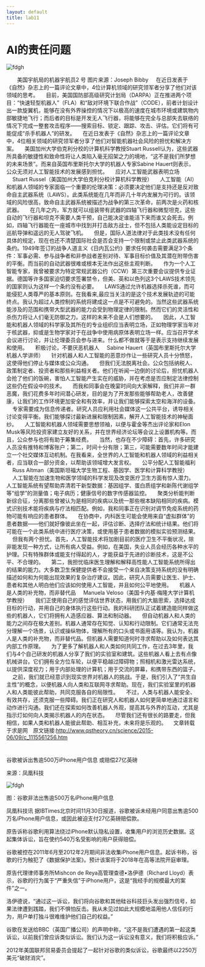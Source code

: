 ```yaml
---
layout: default
title: lab11
---
```


# AI的责任问题
![fdgh](http://www.qstheory.cn/science/2015-06/09/1115561256_14338367206301n.jpg)

　　美国宇航局的机器宇航员2 号 图片来源：Joseph Bibby
    在近日发表于《自然》杂志上的一篇评论文章中，4位计算机领域的研究领军者分享了他们对该领域的思考。
    目前，美国国防部高级研究计划局（DARPA）正在推进两个项目：“快速轻型机器人”（FLA）和“敌对环境下联合作战”（CODE），前者计划设计出一款旋翼机，能够在没有外界操控的情况下以极高的速度在城市环境或建筑物内部敏捷地飞行；而后者的目标是开发无人飞行器，将能够在完全与总部失去联络的情况下完成一整套攻击程序——搜索目标、锁定、跟踪、攻击、评估。它们将有可能促成“杀手机器人”的研发。
    在近日发表于《自然》杂志上的一篇评论文章中，4位相关领域的研究领军者分享了他们对智能机器社会风险的担忧和解决方案。
    美国加州大学伯克利分校的计算机科学教授Stuart Russell认为，这些武器所具备的敏捷性和致命性将让人类陷入毫无招架之力的境地，“这不是我们所梦想的未来场景”。而来自英国布里斯托尔大学的机器人专家Sabine Hauert则表示，公众无须对人工智能技术的发展感到担忧。
    应对人工智能武器表明立场
    Stuart Russel（美国加州大学伯克利分校计算机科学教授）
    人工智能（AI）和机器人领域的专家面临一个重要的伦理决策：必须要决定他们是支持还是反对致命自主武器系统（LAWS）。此类系统能在几年而非几十年内发展为可行的。该领域的风险很高，致命自主武器系统被描述为战争的第三次革命，前两次是火药和核武器。
    在几年之内，军方就可以组装带有武器的四轴飞行器和微型坦克，这些自动的飞行器和坦克不需要人类干预，自己能决定谁能活下来而谁又会死去。例如，四轴飞行器能在一座城市中找到并打击敌方战士，但不包括人类能设定目标的巡航导弹和遥远的无人驾驶飞机。
    但是，国际人道法律对于此类技术没有任何具体的规定，现在也还不清楚国际社会是否会支持一个限制或禁止此类武器系统的条约。1949年签订的战争人道主义《日内瓦公约》要求任何袭击需要满足3个条件：军事必需、参与战争者和非参战者差别对待、军事目标价值及其潜在附带伤害的平衡。而当前的自动武器很难或根本无法作出这些主观判断。
    作为一个人工智能专家，我曾被要求为特定常规武器公约（CCW）第三次重要会议提供专业证据。德国等许多国家迫切要求签署禁令，但美、英和以色列这3个LAWS技术领先的国家则认为这样一个条约没有必要。
    LAWS通过允许机器选择杀死谁，而可能侵犯人类尊严的基本原则。在我看来,最应当关注的是这个技术发展轨迹的可能终点。我认为超过人类控制的系统将建成这一点是不可避免的。当然这些武器系统能涉及的范围和携带大型武器的能力会受到物理定律的限制。然而它们的灵活性和杀伤力将让人们毫无防御之力。这样的未来不会是人们想要的。
    因此，人工智能和机器人领域的科学家及其所在的专业组织应当表明立场，正如物理学家当年对于核武器，抑或是生物学家对于在战争中使用病原体表明立场一样。应当召开学术会议进行讨论，并让伦理委员会参与进来。什么都不做就等于是表示支持继续发展和使用。
    积极讨论，不要厌恶机器人
    Sabine Hauert（英国布里斯托尔大学机器人学讲师）
    针对机器人和人工智能的恶意炒作让一些研究人员十分愤怒，这使得他们停止与媒体或公众沟通。
    但我们无法脱离社会。公众包括纳税人、政策制定者、投资者和那些利益相关者。他们在听闻一边倒的讨论后，担忧机器人会抢了他们的饭碗，害怕人工智能产生实在的威胁，并在考虑是否应制定法律控制这些仍在假设中的技术。
    而我和同事会在晚宴时间向大家解释，我们并非一群恶魔，我们花费多年时间潜心研发，目的是为了开发那些能够帮助老人，改善健康，让我们的工作环境更加安全和有效率，并让我们能够探索太空和海洋的设备。
    专家需要成为信息传递者。研究人员应利用社会媒体这一公共平台，诱导相关讨论变得平衡。我们能够探讨最新进展和限制因素，解开人工智能技术的神秘面纱。
    人工智能和机器人领域需要思想领袖，以便与霍金等杰出评论家和Elon Musk等风险投资家建立友好的关系，并在世界经济论坛等会议上设置机构等。而且，公众参与也将有助于筹集经费。
    当然，也存在不少障碍：首先，许多研究人员没有推特和博客账户；第二，时间十分有限；第三，可能需要数年时间才能建立一个社交媒体互动机制。在我看来，全世界的人工智能和机器人领域的利益相关者，应当联合一部分资金，以帮助该领域增大发言权。
    公平分配人工智能福利
    Russ Altman（美国斯坦福大学生物工程、基因学、医学和计算科学教授）
    人工智能在加速生物和医学领域的科学发现及改变医疗卫生方面有惊人潜力。人工智能系统有望帮助弄清若干新型数据：基因组学、蛋白质组学和新陈代谢组学等“组学”的测量值；电子病历；健康信号的数字传感器监控。
    聚类分析能判断新综合征，分离那些曾被认为是相同的疾病以及统一那些根本缺陷相同的疾病。模式识别技术能将疾病与疗法相匹配。例如，我和同事正在识别对调节免疫系统的药物可能有响应的患者群体。
    在协商中，内科医生可能会使用来自“虚拟群体”的患者数据——他们就好像彼此坐在一起，评估诊断、选择疗法和统计结果。他们将可能在一个此类系统中进行医疗决策，或使用基于患者数据的模拟实验预测结果。
    但我有两个担忧。首先，人工智能技术将加剧目前的医疗卫生不平衡状况，除非能发现一种方式，让所有病人受益。例如，在美国，失业人员会经历各种水平的护理。只有特殊群体或能支付得起的人，才能获益于先进的诊断技术，这是不公平、不合理的。
    第二，我担忧临床医生理解和解释高性能人工智能系统所得出的结果的能力。大多数卫生保健提供者不会接受一个来自决策支持系统的没有明确描述如何和为何能出现效果的复杂治疗建议。因此，研究人员需要让医生、护士、患者和其他人明白他们应该如何使用人工智能，并且如何公平地使用。
    机器人是人类的补充物，而非替代品
    Manuela Veloso（美国卡内基·梅隆大学计算机学教授）
    我们正使用自己的感觉评估世界状态，用我们的大脑思索，选择达成目标的行动，并用自己的身体执行这些行动。我的科研团队正试着建造能同样做这些的机器人，它们将拥有人造感应器、算法和制动器。
    但自动机器人和人类的能力之间存在极大差别。机器人通常存在知觉、认知和行动限制。它们通常无法充分理解一个场景，认识或操纵物体，理解所有的口头或书面用语等。我认为，机器人是人类的补充物，而非替代品。但机器人需要知道何时寻求帮助以及如何表达其内部工作原理。
    为了更多了解机器人和人类如何共同工作，在过去3年里，我们与4个自己研发的机器人分享了我们的实验室和建筑。这些机器人看上去有点像机械讲台。它们拥有全方位车轮，以便平稳越过障碍物；照相机和激光雷达系统，以提供深度视力；用于内部处理的计算机；用于交流的屏幕，和携带东西的篮子。
    之前，我们就已经意识到现实世界对机器人的挑战。于是，我们引入了“共生自主性”的概念，以便机器人向人类和互联网寻求帮助。现在，我们实验室里的机器人和人类能彼此帮助，共同克服各自的局限性。
    不过，人类与机器人能安全、有效共存，还须克服一些障碍。我们正在研究人和机器人如何更简单地通过语言和动作进行沟通。我们还在探索如何改善机器人外观，提高其与外界的互动，尤其是指示灯如何向人类揭示机器人的内在状态。
    尽管我们还有很长的路要走，但我相信，如果人类和机器人能彼此帮助、相互补充，未来将是乐观的。
　文章转载于求是网　原文链接:http://www.qstheory.cn/science/2015-06/09/c_1115561256.htm

# 

谷歌被诉出售逾500万iPhone用户信息 或赔偿27亿英磅

来源：凤凰科技 


![fdgh](http://p0.ifengimg.com/a/2017_48/95c99d4438a0901_size972_w899_h562.png)

图：谷歌非法出售逾500万名iPhone用户信息

凤凰科技讯 据IBTimes北京时间11月30日报道，谷歌被诉未经用户同意出售逾500万名iPhone用户信息，或因此被迫支付27亿英磅赔偿款。

原告诉称谷歌利用算法绕过iPhone默认隐私设置，收集用户的浏览历史数据。这起集体诉讼，旨在使约540万名受影响的用户获得赔偿。

谷歌被控在2011年6月至2012年2月期间非法收集iPhone用户信息。起诉书称，谷歌的行为触犯了《数据保护法案》。预计该案将于2018年在高等法院开庭审理。

原告代理律师事务所Mishcon de Reya高管理查德•洛伊德（Richard Lloyd）表示，谷歌的行为属于“严重失信”于iPhone用户，这是“我经手的规模最大的案件”之一。

洛伊德说，“通过这一诉讼，我们将向谷歌和其他硅谷科技巨头发出强烈信号，如果法律遭到践踏，我们不惧怕反击。我从未见过如此大规模地滥用他人信任的行为，用户单打独斗很难维护他们自己的权益。”

谷歌在发送给BBC（英国广播公司）的声明中称，“这不是我们遭遇的第一起这类诉讼，以前我们曾应诉类似诉讼。我们认为这一诉讼没有意义，我们将积极应诉。”

2012年美国联邦贸易委员会提起了一起针对谷歌的类似诉讼，谷歌最终以2250万美元“破财消灾”。 